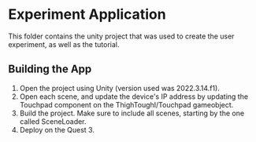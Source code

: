 # Experiment Application

This folder contains the unity project that was used to create the user experiment, as well as the tutorial. 

## Building the App
1. Open the project using Unity (version used was 2022.3.14.f1).
2. Open each scene, and update the device's IP address by updating the Touchpad component on the ThighToughI/Touchpad gameobject. 
3. Build the project. Make sure to include all scenes, starting by the one called SceneLoader. 
4. Deploy on the Quest 3. 
 